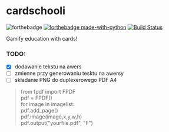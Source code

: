 # cardschooli
![forthebadge](http://forthebadge.com/images/badges/built-with-love.svg)
[![forthebadge made-with-python](http://ForTheBadge.com/images/badges/made-with-python.svg)](https://www.python.org/)
[![Build Status](https://travis-ci.org/m4k5/cardschooli.svg?branch=master)](https://travis-ci.org/m4k5/cardschooli)

Gamify education with cards!

### TODO:
- [x] dodawanie tekstu na awers
- [ ] zmienne przy generowaniu tesktu na awersy
- [ ] składanie PNG do duplexerowego PDF A4
> from fpdf import FPDF <br>
 pdf = FPDF() <br>
for image in imagelist:<br>
    pdf.add_page() <br>
    pdf.image(image,x,y,w,h) <br>
pdf.output("yourfile.pdf", "F") <br>
